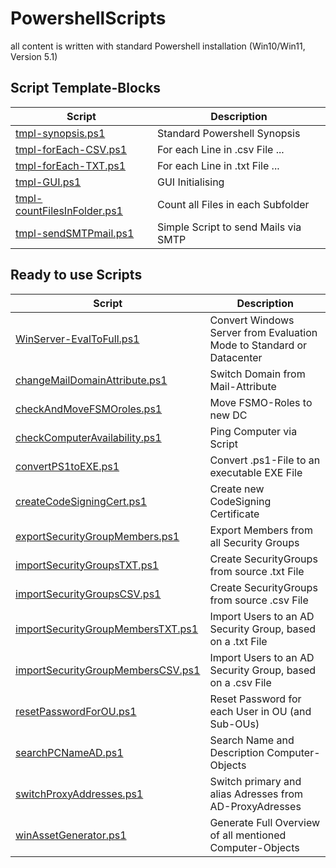 # PowershellScripts
all content is written with standard Powershell installation (Win10/Win11, Version 5.1)

## Script Template-Blocks
| Script                                               | Description                                                                                     |
| ---------------------------------------------------- | ----------------------------------------------------------------------------------------------- |
| [tmpl-synopsis.ps1](./tmpl-synopsis.ps1) | Standard Powershell Synopsis |
| [tmpl-forEach-CSV.ps1](./tmpl-forEach-CSV.ps1) | For each Line in .csv File ... |
| [tmpl-forEach-TXT.ps1](./tmpl-forEach-TXT.csv) | For each Line in .txt File ... |
| [tmpl-GUI.ps1](./tmpl-GUI.ps1) | GUI Initialising |
| [tmpl-countFilesInFolder.ps1](tmpl-countFilesInFolder.ps1) | Count all Files in each Subfolder |
| [tmpl-sendSMTPmail.ps1](tmpl-sendSMTPmail.ps1) | Simple Script to send Mails via SMTP |

## Ready to use Scripts
| Script                                               | Description                                                                                     |
| ---------------------------------------------------- | ----------------------------------------------------------------------------------------------- |
| [WinServer-EvalToFull.ps1](WinServer-EvalToFull.ps1) | Convert Windows Server from Evaluation Mode to Standard or Datacenter                  |
| [changeMailDomainAttribute.ps1](changeMailDomainAttribute.ps1) | Switch Domain from Mail-Attribute |
| [checkAndMoveFSMOroles.ps1](checkAndMoveFSMOroles.ps1) | Move FSMO-Roles to new DC | 
| [checkComputerAvailability.ps1](checkComputerAvailability.ps1) | Ping Computer via Script | 
| [convertPS1toEXE.ps1](convertPS1toEXE.ps1) | Convert .ps1-File to an executable EXE File |
| [createCodeSigningCert.ps1](createCodeSigningCert.ps1) | Create new CodeSigning Certificate |
| [exportSecurityGroupMembers.ps1](exportSecurityGroupMembers.ps1) | Export Members from all Security Groups |
| [importSecurityGroupsTXT.ps1](importSecurityGroupsTXT.ps1) | Create SecurityGroups from source .txt File |
| [importSecurityGroupsCSV.ps1](importSecurityGroupsCSV.ps1) | Create SecurityGroups from source .csv File |
| [importSecurityGroupMembersTXT.ps1](./importSecurityGroupMembersTXT.ps1) | Import Users to an AD Security Group, based on a .txt File |
| [importSecurityGroupMembersCSV.ps1](importSecurityGroupMembersCSV.ps1) | Import Users to an AD Security Group, based on a .csv File |
| [resetPasswordForOU.ps1](resetPasswordForOU.ps1) | Reset Password for each User in OU (and Sub-OUs) |
| [searchPCNameAD.ps1](searchPCNameAD.ps1) | Search Name and Description Computer-Objects |
| [switchProxyAddresses.ps1](switchProxyAddresses.ps1) | Switch primary and alias Adresses from AD-ProxyAdresses |
| [winAssetGenerator.ps1](winAssetGenerator.ps1) | Generate Full Overview of all mentioned Computer-Objects |
